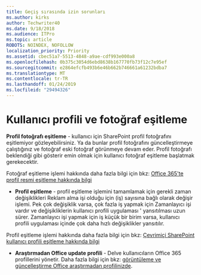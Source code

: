 ```yaml
---
title: Geçiş sırasında izin sorunları
ms.author: kirks
author: Techwriter40
ms.date: 9/18/2018
ms.audience: ITPro
ms.topic: article
ROBOTS: NOINDEX, NOFOLLOW
localization_priority: Priority
ms.assetid: cbec51a7-5513-4848-a9ae-cdf993e000a8
ms.openlocfilehash: 0b375c3054d6ebd8638b167770fb73f12c7e95ef
ms.sourcegitcommit: e2864efcfb493b6e46b662b746661a61232bdba7
ms.translationtype: MT
ms.contentlocale: tr-TR
ms.lasthandoff: 01/24/2019
ms.locfileid: "29494326"
---
```

# <a name="user-profile-and-photo-synchronization"></a>Kullanıcı profili ve fotoğraf eşitleme

 **Profil fotoğrafı eşitleme** - kullanıcı için SharePoint profil fotoğrafını eşitlemiyor gözleyebilirsiniz. Ya da bunlar profil fotoğrafını güncelleştirmeye çalıştığınız ve fotoğraf eski fotoğraf görünmeye devam eder. Profil fotoğrafı beklendiği gibi gösterir emin olmak için kullanıcı fotoğraf eşitleme başlatmak gerekecektir. 
  
Fotoğraf eşitleme işlemi hakkında daha fazla bilgi için bkz: [Office 365'te profil resmi eşitleme hakkında bilgi](https://go.microsoft.com/fwlink/?linkid=2022634)
  
- **Profil eşitleme** - profil eşitleme işlemini tamamlamak için gerekli zaman değişiklikleri Reklam alma işi olduğu için (iş) sayısına bağlı olarak değişir işlemi. Pek çok değişiklik varsa, çok fazla iş yapmak için Zamanlayıcı işi vardır ve değişikliklerin kullanıcı profili uygulaması ' yansıtılması uzun sürer. Zamanlayıcı işi yapmak için iş küçük bir birim varsa, kullanıcı profili uygulaması içinde çok daha hızlı değişiklikler yansıtılır. 
  
Profil eşitleme işlemi hakkında daha fazla bilgi için bkz: [Çevrimiçi SharePoint kullanıcı profili eşitleme hakkında bilgi](https://go.microsoft.com/fwlink/?linkid=2022639)
    
- **Araştırmadan Office update profili** - Delve kullanıcıların Office 365 profillerini yönetir. Daha fazla bilgi için bkz: [görüntüleme ve güncelleştirme Office araştırmadan profilinizde](https://support.office.com/en-us/article/View-and-update-your-profile-in-Office-Delve-4e84343b-eedf-45a1-aeb9-8627ccca14ba).
    


